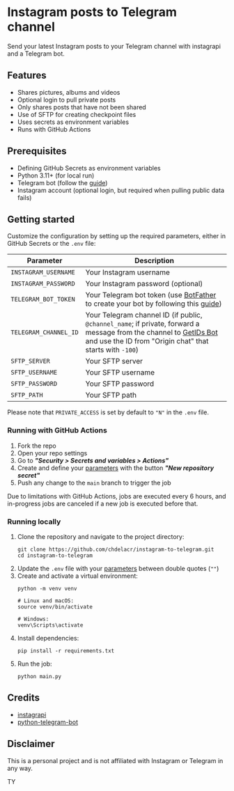 # Instagram posts to Telegram channel
Send your latest Instagram posts to your Telegram channel with instagrapi and a Telegram bot.

## Features
- Shares pictures, albums and videos
- Optional login to pull private posts
- Only shares posts that have not been shared
- Use of SFTP for creating checkpoint files
- Uses secrets as environment variables
- Runs with GitHub Actions

## Prerequisites
- Defining GitHub Secrets as environment variables
- Python 3.11+ (for local run)
- Telegram bot (follow the [guide](https://core.telegram.org/bots/features#creating-a-new-bot))
- Instagram account (optional login, but required when pulling public data fails)

## Getting started
Customize the configuration by setting up the required parameters, either in GitHub Secrets or the `.env` file:

| Parameter             | Description                                                                                                                                                                                            |
|-----------------------|--------------------------------------------------------------------------------------------------------------------------------------------------------------------------------------------------------|
| `INSTAGRAM_USERNAME`  | Your Instagram username                                                                                                                                                                                |
| `INSTAGRAM_PASSWORD`  | Your Instagram password (optional)                                                                                                                                                                     |
| `TELEGRAM_BOT_TOKEN`  | Your Telegram bot token (use [BotFather](http://t.me/botfather) to create your bot by following this [guide](https://core.telegram.org/bots/features#creating-a-new-bot))                              |
| `TELEGRAM_CHANNEL_ID` | Your Telegram channel ID (if public, `@channel_name`; if private, forward a message from the channel to [GetIDs Bot](http://t.me/getidsbot) and use the ID from "Origin chat" that starts with `-100`)|
| `SFTP_SERVER`         | Your SFTP server                                                                                                                                                                                       |
| `SFTP_USERNAME`       | Your SFTP username                                                                                                                                                                                     |
| `SFTP_PASSWORD`       | Your SFTP password                                                                                                                                                                                     |
| `SFTP_PATH`           | Your SFTP path                                                                                                                                                                                         |

Please note that `PRIVATE_ACCESS` is set by default to `"N"` in the `.env` file.

### Running with GitHub Actions
1. Fork the repo
2. Open your repo settings
3. Go to _**"Security > Secrets and variables > Actions"**_
4. Create and define your [parameters](https://github.com/chdelacr/instagram-to-telegram#getting-started) with the button _**"New repository secret"**_
5. Push any change to the `main` branch to trigger the job

Due to limitations with GitHub Actions, jobs are executed every 6 hours, and in-progress jobs are canceled if a new job is executed before that.

### Running locally
1. Clone the repository and navigate to the project directory:
    ```shell
    git clone https://github.com/chdelacr/instagram-to-telegram.git
    cd instagram-to-telegram
    ```
2. Update the `.env` file with your [parameters](https://github.com/chdelacr/instagram-to-telegram#getting-started) between double quotes (`""`)
2. Create and activate a virtual environment:
    ```shell
    python -m venv venv

    # Linux and macOS:
    source venv/bin/activate

    # Windows:
    venv\Scripts\activate
    ```
3. Install dependencies:
    ```shell
    pip install -r requirements.txt
    ```
4. Run the job:
    ```shell
    python main.py
    ```

## Credits
- [instagrapi](https://adw0rd.github.io/instagrapi/)
- [python-telegram-bot](https://python-telegram-bot.org/)

## Disclaimer
This is a personal project and is not affiliated with Instagram or Telegram in any way.

TY
